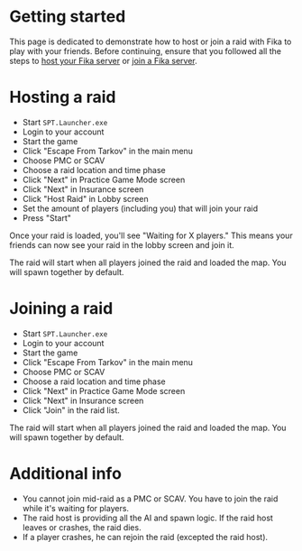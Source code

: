 # Getting started

This page is dedicated to demonstrate how to host or join a raid with Fika to play with your friends. Before continuing, ensure that you followed all the steps to [host your Fika server](https://github.com/project-fika/Fika-Documentation/wiki/03.-Hosting-a-Fika-server) or [join a Fika server](https://github.com/project-fika/Fika-Documentation/wiki/04.-Joining-a-Fika-server).

# Hosting a raid

- Start `SPT.Launcher.exe`
- Login to your account
- Start the game
- Click "Escape From Tarkov" in the main menu
- Choose PMC or SCAV
- Choose a raid location and time phase
- Click "Next" in Practice Game Mode screen
- Click "Next" in Insurance screen
- Click "Host Raid" in Lobby screen
- Set the amount of players (including you) that will join your raid
- Press "Start"

Once your raid is loaded, you'll see "Waiting for X players." This means your friends can now see your raid in the lobby screen and join it.

The raid will start when all players joined the raid and loaded the map. You will spawn together by default.

# Joining a raid

- Start `SPT.Launcher.exe`
- Login to your account
- Start the game
- Click "Escape From Tarkov" in the main menu
- Choose PMC or SCAV
- Choose a raid location and time phase
- Click "Next" in Practice Game Mode screen
- Click "Next" in Insurance screen
- Click "Join" in the raid list.

The raid will start when all players joined the raid and loaded the map. You will spawn together by default.

# Additional info

- You cannot join mid-raid as a PMC or SCAV. You have to join the raid while it's waiting for players.
- The raid host is providing all the AI and spawn logic. If the raid host leaves or crashes, the raid dies.
- If a player crashes, he can rejoin the raid (excepted the raid host).